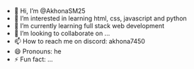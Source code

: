 - 👋 Hi, I’m @AkhonaSM25
- 👀 I’m interested in learning html, css, javascript and python
- 🌱 I’m currently learning full stack web development
- 💞️ I’m looking to collaborate on ...
- 📫 How to reach me on discord: akhona7450
- 😄 Pronouns: he
- ⚡ Fun fact: ...

<!---
AkhonaSM25/AkhonaSM25 is a ✨ special ✨ repository because its `README.md` (this file) appears on your GitHub profile.
You can click the Preview link to take a look at your changes.
--->
